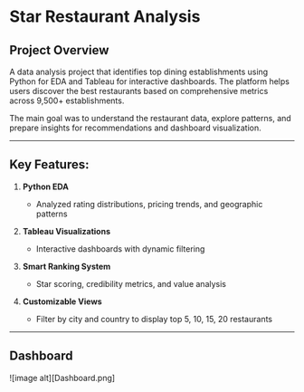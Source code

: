 # Star Restaurant Analysis 

## Project Overview
A data analysis project that identifies top dining establishments using Python for EDA and Tableau for interactive dashboards. The platform helps users discover the best restaurants based on comprehensive metrics across 9,500+ establishments.

The main goal was to understand the restaurant data, explore patterns, and prepare insights for recommendations and dashboard visualization.

---

## Key Features:

1. **Python EDA**
   - Analyzed rating distributions, pricing trends, and geographic patterns

2. **Tableau Visualizations**
   - Interactive dashboards with dynamic filtering

3. **Smart Ranking System**
   - Star scoring, credibility metrics, and value analysis

4. **Customizable Views**
   - Filter by city and country to display top 5, 10, 15, 20 restaurants
---

## Dashboard 

![image alt][Dashboard.png]
